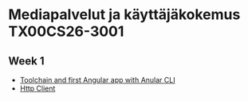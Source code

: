 # Mediapalvelut ja käyttäjäkokemus TX00CS26-3001

## Week 1
- [Toolchain and first Angular app with Anular CLI](Week1/l1-toolchain.md)
- [Http Client](Week1/l1-toolchain.md)